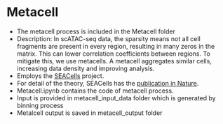 # Metacell
- The metacell process is included in the Metacell folder
- Description: In scATAC-seq data, the sparsity means not all cell fragments are present in every region, resulting in many zeros in the matrix. This can lower correlation coefficients between regions. To mitigate this, we use metacells. A metacell aggregates similar cells, increasing data density and improving analysis.
- Employs the [SEACells](https://github.com/dpeerlab/SEACells) project.
- For detail of the theory, SEACells has the [publication in Nature](https://www.nature.com/articles/s41587-023-01716-9).
- Metacell.ipynb contains the code of metacell process.
- Input is provided in metacell_input_data folder which is generated by binning process
- Metalcell output is saved in metacell_output folder

